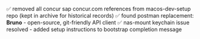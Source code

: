 ✅ removed all concur sap concur.com references from macos-dev-setup repo (kept in archive for historical records)
✅ found postman replacement: **Bruno** - open-source, git-friendly API client
✅ nas-mount keychain issue resolved - added setup instructions to bootstrap completion message
